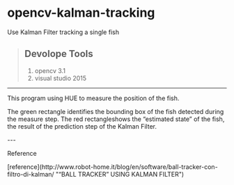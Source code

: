 # opencv-kalman-tracking
Use Kalman Filter tracking a single fish 
>## Devolope Tools
> 1.  opencv 3.1
> 2.  visual studio 2015
---
<p>This program using HUE to measure the position of the fish.</p>
<p>The green rectangle identifies the bounding box of the fish detected during the measure step. The red rectangleshows the “estimated state” of the fish, the result of the prediction step of the Kalman Filter.</p>
---
<p>Reference</p>
[reference](http://www.robot-home.it/blog/en/software/ball-tracker-con-filtro-di-kalman/ "“BALL TRACKER” USING KALMAN FILTER")
